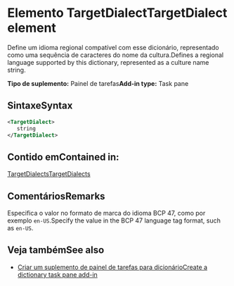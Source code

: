 # <a name="targetdialect-element"></a><span data-ttu-id="b4af2-101">Elemento TargetDialect</span><span class="sxs-lookup"><span data-stu-id="b4af2-101">TargetDialect element</span></span>

<span data-ttu-id="b4af2-102">Define um idioma regional compatível com esse dicionário, representado como uma sequência de caracteres do nome da cultura.</span><span class="sxs-lookup"><span data-stu-id="b4af2-102">Defines a regional language supported by this dictionary, represented as a culture name string.</span></span>

<span data-ttu-id="b4af2-103">**Tipo de suplemento:** Painel de tarefas</span><span class="sxs-lookup"><span data-stu-id="b4af2-103">**Add-in type:** Task pane</span></span>

## <a name="syntax"></a><span data-ttu-id="b4af2-104">Sintaxe</span><span class="sxs-lookup"><span data-stu-id="b4af2-104">Syntax</span></span>

```XML
<TargetDialect>
   string 
</TargetDialect>
```

## <a name="contained-in"></a><span data-ttu-id="b4af2-105">Contido em</span><span class="sxs-lookup"><span data-stu-id="b4af2-105">Contained in:</span></span>

[<span data-ttu-id="b4af2-106">TargetDialects</span><span class="sxs-lookup"><span data-stu-id="b4af2-106">TargetDialects</span></span>](targetdialects.md)

## <a name="remarks"></a><span data-ttu-id="b4af2-107">Comentários</span><span class="sxs-lookup"><span data-stu-id="b4af2-107">Remarks</span></span>

<span data-ttu-id="b4af2-108">Especifica o valor no formato de marca do idioma BCP 47, como por exemplo `en-US`.</span><span class="sxs-lookup"><span data-stu-id="b4af2-108">Specify the value in the BCP 47 language tag format, such as  `en-US`.</span></span>

## <a name="see-also"></a><span data-ttu-id="b4af2-109">Veja também</span><span class="sxs-lookup"><span data-stu-id="b4af2-109">See also</span></span>

- [<span data-ttu-id="b4af2-110">Criar um suplemento de painel de tarefas para dicionário</span><span class="sxs-lookup"><span data-stu-id="b4af2-110">Create a dictionary task pane add-in</span></span>](https://docs.microsoft.com/office/dev/add-ins/word/dictionary-task-pane-add-ins)
    
